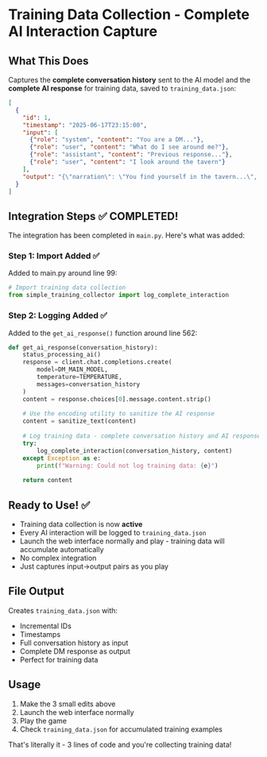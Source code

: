 # Training Data Collection - Complete AI Interaction Capture

## What This Does
Captures the **complete conversation history** sent to the AI model and the **complete AI response** for training data, saved to `training_data.json`:
```json
[
  {
    "id": 1,
    "timestamp": "2025-06-17T23:15:00",
    "input": [
      {"role": "system", "content": "You are a DM..."},
      {"role": "user", "content": "What do I see around me?"},
      {"role": "assistant", "content": "Previous response..."},
      {"role": "user", "content": "I look around the tavern"}
    ],
    "output": "{\"narration\": \"You find yourself in the tavern...\", \"actions\": []}"
  }
]
```

## Integration Steps ✅ COMPLETED!

The integration has been completed in `main.py`. Here's what was added:

### Step 1: Import Added ✅
Added to main.py around line 99:
```python
# Import training data collection
from simple_training_collector import log_complete_interaction
```

### Step 2: Logging Added ✅
Added to the `get_ai_response()` function around line 562:
```python
def get_ai_response(conversation_history):
    status_processing_ai()
    response = client.chat.completions.create(
        model=DM_MAIN_MODEL,
        temperature=TEMPERATURE,
        messages=conversation_history
    )
    content = response.choices[0].message.content.strip()
    
    # Use the encoding utility to sanitize the AI response
    content = sanitize_text(content)
    
    # Log training data - complete conversation history and AI response
    try:
        log_complete_interaction(conversation_history, content)
    except Exception as e:
        print(f"Warning: Could not log training data: {e}")
    
    return content
```

## Ready to Use! ✅
- Training data collection is now **active**
- Every AI interaction will be logged to `training_data.json`
- Launch the web interface normally and play - training data will accumulate automatically
- No complex integration
- Just captures input->output pairs as you play

## File Output
Creates `training_data.json` with:
- Incremental IDs
- Timestamps
- Full conversation history as input
- Complete DM response as output
- Perfect for training data

## Usage
1. Make the 3 small edits above
2. Launch the web interface normally
3. Play the game
4. Check `training_data.json` for accumulated training examples

That's literally it - 3 lines of code and you're collecting training data!